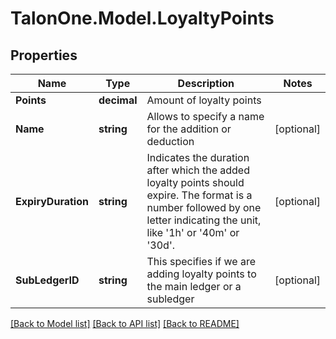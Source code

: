 
# TalonOne.Model.LoyaltyPoints

## Properties

Name | Type | Description | Notes
------------ | ------------- | ------------- | -------------
**Points** | **decimal** | Amount of loyalty points | 
**Name** | **string** | Allows to specify a name for the addition or deduction | [optional] 
**ExpiryDuration** | **string** | Indicates the duration after which the added loyalty points should expire. The format is a number followed by one letter indicating the unit, like &#39;1h&#39; or &#39;40m&#39; or &#39;30d&#39;. | [optional] 
**SubLedgerID** | **string** | This specifies if we are adding loyalty points to the main ledger or a subledger | [optional] 

[[Back to Model list]](../README.md#documentation-for-models)
[[Back to API list]](../README.md#documentation-for-api-endpoints)
[[Back to README]](../README.md)

